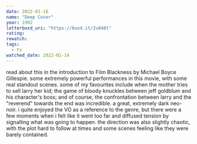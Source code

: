 ```yaml
---
date: 2022-01-16
name: "Deep Cover"
year: 1992
letterboxd_uri: "https://boxd.it/2u046t"
rating: 
rewatch: 
tags:
  - tv
watched_date: 2022-01-14
---
```


read about this in the introduction to Film Blackness by Michael Boyce Gillespie. some extremely powerful performances in this movie, with some real standout scenes. some of my favourites include when the mother tries to sell larry her kid; the game of bloody knuckles between jeff goldblum and his character's boss; and of course, the confrontation between larry and the "reverend" towards the end was incredible. a great, extremely dark neo-noir. i quite enjoyed the VO as a reference to the genre, but there were a few moments when i felt like it went too far and diffused tension by signalling what was going to happen. the direction was also slightly chaotic, with the plot hard to follow at times and some scenes feeling like they were barely contained.
